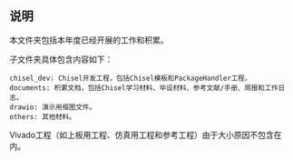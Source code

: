 ## 说明

本文件夹包括本年度已经开展的工作和积累。

子文件夹具体包含内容如下：

```
chisel_dev: Chisel开发工程，包括Chisel模板和PackageHandler工程。
documents: 积累文档，包括Chisel学习材料、毕设材料、参考文献/手册、周报和工作日志。
drawio: 演示用框图文件。
others: 其他材料。
```

Vivado工程（如上板用工程、仿真用工程和参考工程）由于大小原因不包含在内。
